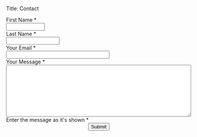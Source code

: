 Title: Contact

<script src="http://max.jotfor.ms/static/prototype.forms.js" type="text/javascript"></script>
<script src="http://max.jotfor.ms/static/jotform.forms.js?3.2.3297" type="text/javascript"></script>
<script type="text/javascript">
   JotForm.init(function(){
      $('input_16').hint('ex: myname@example.com');
   });
</script>

<form class="jotform-form form-horizontal" role="form" action="http://submit.jotformeu.com/submit/42315442700342/" method="post" name="form_42315442700342" id="42315442700342" accept-charset="utf-8">
  <input type="hidden" name="formID" value="42315442700342" />
  <div class="form-group">
        <label class="form-sub-label col-md-2 control-label" for="first_15" id="sublabel_first"> 
            First Name 
            <span class="form-required">
                *
            </span>
        </label>
        <div class="col-md-4">
            <input class="form-control form-textbox validate[required]" type="text" size="10" name="q15_yourName[first]" id="first_15" />
        </div>
        <label class="form-sub-label col-md-2 control-label" for="last_15" id="sublabel_last"> 
            Last Name 
            <span class="form-required">
                *
            </span>
        </label>
        <div class="col-md-4">
            <input class="form-control col-md-4 form-textbox validate[required]" type="text" size="15" name="q15_yourName[last]" id="last_15" />
        </div>
  </div>
  <div class="form-group">
        <label class="form-label col-md-2 form-label-top form-label-auto control-label" id="label_16" for="input_16">
          Your Email
          <span class="form-required">
            *
          </span>
        </label>
        <div class="form-input-wide col-md-10">
          <input type="email" class="form-control form-textbox validate[required, Email]" id="input_16" name="q16_yourEmail16" size="32" value="" />
        </div>
  </div>
  <div class="form-group">
        <label class="form-label col-md-2 form-label-top form-label-auto control-label" id="label_17" for="input_17">
          Your Message
          <span class="form-required">
            *
          </span>
        </label>
        <div id="cid_17" class="col-md-10 form-input-wide">
          <textarea id="input_17" class="form-control form-textarea validate[required]" name="q17_yourMessage" cols="60" rows="9"></textarea>
        </div>
 </div>
 <div class="form-group">
        <label class="form-label col-md-2 form-label-top form-label-auto control-label" id="label_19" for="input_19">
          Enter the message as it's shown
          <span class="form-required">
            *
          </span>
        </label>
        <div id="cid_19" class="col-md-10 form-input-wide">
          <script type="text/javascript" src="http://www.google.com/recaptcha/api/js/recaptcha_ajax.js"></script>
          <div id="recaptcha_input_19">
          </div>
          <script type="text/javascript">
          var rc_script_tag = document.createElement('script'),
  rc_init_func = function()
  {
    Recaptcha.create("6Ld9UAgAAAAAAMon8zjt30tEZiGQZ4IIuWXLt1ky", "recaptcha_input_19", {
      theme: "clean",
      callback: function()
      {
        $("recaptcha_response_field").addClassName("validate[required]");
        JotForm.validator()
      }
    });
  }
rc_script_tag.src = "http://www.google.com/recaptcha/api/js/recaptcha_ajax.js";
rc_script_tag.type = 'text/javascript';
rc_script_tag.onload = function()
{
  rc_init_func.call();
};
rc_script_tag.onreadystatechange = function()
{
  if (rc_script_tag.readyState == 'loaded' || rc_script_tag.readyState == 'complete')
  {
    rc_init_func.call();
  }
};
(document.getElementsByTagName('head')[0] || document.getElementsByTagName('body')[0]).appendChild(rc_script_tag);
          </script>
        </div>
  </div>
  <div class="form-group submit">
        <div id="cid_14" class="col-md-12 form-input-wide">
          <div style="text-align:center" class="form-buttons-wrapper">
            <button id="input_14" type="submit" class="btn btn-default form-submit-button">
              Submit
            </button>
          </div>
        </div>
  </div>
  <div style="display:none">
        Should be Empty:
        <input type="text" name="website" value="" />
  </div>
  <input type="hidden" id="simple_spc" name="simple_spc" value="42315442700342" />
  <script type="text/javascript">
  document.getElementById("si" + "mple" + "_spc").value = "42315442700342-42315442700342";
  </script>
</form>
